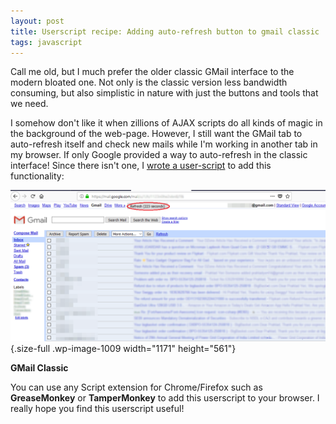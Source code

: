 ```yaml
---
layout: post
title: Userscript recipe: Adding auto-refresh button to gmail classic
tags: javascript
---
```


Call me old, but I much prefer the older classic GMail interface to the modern bloated one. Not only is the classic version less bandwidth consuming, but also simplistic in nature with just the buttons and tools that we need.<!--more-->

I somehow don't like it when zillions of AJAX scripts do all kinds of magic in the background of the web-page. However, I still want the GMail tab to auto-refresh itself and check new mails while I'm working in another tab in my browser. If only Google provided a way to auto-refresh in the classic interface! Since there isn't one, I [wrote a user-script](https://gist.github.com/prahladyeri/b66ba873106474520577ff744aa1ed46) to add this functionality:

![GMail Classic](/uploads/2018/08/gmail_classic_final.png){.size-full .wp-image-1009 width="1171" height="561"}

**GMail Classic**

You can use any Script extension for Chrome/Firefox such as **GreaseMonkey** or **TamperMonkey** to add this userscript to your browser. I really hope you find this userscript useful!
